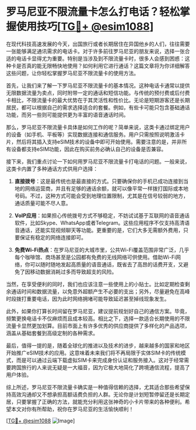 # 罗马尼亚不限流量卡怎么打电话？轻松掌握使用技巧[[TG💪+ @esim1088](https://t.me/s/esim1088)]

在现代科技高速发展的今天，出国旅行或者长期居住在异国他乡的人们，往往需要一张能够满足通讯需求的电话卡。对于许多前往罗马尼亚的朋友来说，选择一张合适的电话卡显得尤为重要。特别是当涉及到不限流量卡时，很多人会感到困惑：这种卡是否真的能无限畅快地使用？如何利用它进行通话？这篇文章将为你详细解答这些问题，让你轻松掌握罗马尼亚不限流量卡的使用方法。

首先，让我们来了解一下罗马尼亚不限流量卡的基本情况。这种电话卡通常以提供无限数据流量为卖点，同时附带一定的通话和短信功能。与传统的预付费或后付费卡相比，不限流量卡的最大优势在于其灵活性和性价比。无论是短期游客还是长期居民，都可以根据自己的需求选择适合的套餐。例如，有些卡可能只包含基础通话功能，而另一些则可能提供更为丰富的语音通话时间。

那么，罗马尼亚不限流量卡具体是如何工作的呢？简单来说，这类卡通过绑定用户的设备（如手机、平板等）实现数据连接和通信服务。用户只需按照说明激活卡片，然后将其插入支持eSIM技术的设备中即可开始使用。需要注意的是，并非所有设备都支持eSIM功能，因此在购买前务必确认自己的设备是否兼容。

接下来，我们重点讨论一下如何用罗马尼亚不限流量卡打电话的问题。一般来说，这类卡内置了多种通话方式供用户选择：

1. **直接拨号**：这是最传统也是最直接的方式。只要确保你的手机已成功连接到当地的网络运营商，并且有足够的通话余额，就可以像平常一样拨打国际或本地号码。不过，这种方式可能会受到地理位置限制，尤其是在信号较弱的地方，通话质量可能不尽人意。

2. **VoIP应用**：如果担心传统拨号方式不够稳定，不妨试试基于互联网的语音通话软件，比如Skype、WhatsApp或者Telegram。这些应用程序不仅支持高清语音通话，还能实现视频聊天等功能。更重要的是，它们大多无需额外费用，只要保证有稳定的网络连接即可。

3. **免费Wi-Fi热点**：在罗马尼亚的大城市里，公共Wi-Fi覆盖范围非常广泛，几乎每个咖啡馆、商场甚至是公园都有免费的无线网络可供使用。借助Wi-Fi网络，你可以随时随地发起高质量的语音通话，既省去了高昂的话费开支，又避免了因移动数据消耗过多而导致超支的风险。

当然，在享受便利的同时，我们也应该注意一些使用上的小贴士。比如定期检查剩余通话时间和数据流量，以免意外超额产生不必要的支出；另外，尽量避免在高峰时段拨打重要电话，因为此时网络拥堵可能导致延迟甚至掉线现象发生。

此外，如果你打算长时间留在罗马尼亚，建议提前规划好自己的通信方案。毕竟，频繁更换电话卡不仅麻烦而且成本较高。相比之下，选择一款适合长期使用的不限流量卡显然更加划算。目前市面上有许多优秀的供应商提供了多样化的产品选项，涵盖从基础套餐到高级定制的各种需求。

最后，值得一提的是，随着全球化的推进以及技术的进步，越来越多的国家和地区开始推广eSIM技术的应用。这意味着未来我们将不再局限于实体SIM卡的传统模式，而是可以通过云端下载虚拟SIM卡来完成身份认证和服务接入。这对于经常需要跨国旅行的人来说无疑是一大福音，因为它极大地简化了跨境通信流程，提高了用户体验。

综上所述，罗马尼亚不限流量卡确实是一种值得信赖的选择，尤其适合那些希望保持高效沟通却又不想承担高额话费负担的人群。无论你是计划短暂停留还是长期定居，只要掌握了正确的方法，就能充分利用这张神奇的小卡片带来的各种便利。希望本文对你有所帮助，祝你在罗马尼亚的生活愉快顺利！

[[TG💪+ @esim1088](https://t.me/s/esim1088) ![Image](https://i.postimg.cc/4NQfJmqS/Snipaste-2025-05-13-00-14-12.png)]